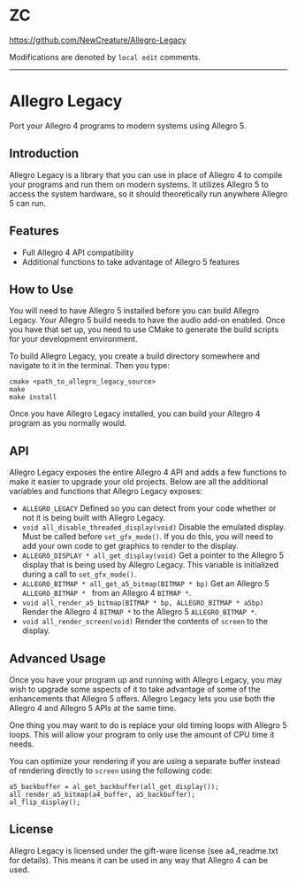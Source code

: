 # ZC

https://github.com/NewCreature/Allegro-Legacy

Modifications are denoted by `local edit` comments.

________

# Allegro Legacy

Port your Allegro 4 programs to modern systems using Allegro 5.

## Introduction

Allegro Legacy is a library that you can use in place of Allegro 4 to compile
your programs and run them on modern systems. It utilizes Allegro 5 to access
the system hardware, so it should theoretically run anywhere Allegro 5 can run.

## Features

* Full Allegro 4 API compatibility
* Additional functions to take advantage of Allegro 5 features

## How to Use

You will need to have Allegro 5 installed before you can build Allegro Legacy.
Your Allegro 5 build needs to have the audio add-on enabled. Once you have that
set up, you need to use CMake to generate the build scripts for your
development environment.

To build Allegro Legacy, you create a build directory somewhere and navigate to
it in the terminal. Then you type:

    cmake <path_to_allegro_legacy_source>
    make
    make install

Once you have Allegro Legacy installed, you can build your Allegro 4 program as
you normally would.

## API

Allegro Legacy exposes the entire Allegro 4 API and adds a few functions to
make it easier to upgrade your old projects. Below are all the additional
variables and functions that Allegro Legacy exposes:

* `ALLEGRO_LEGACY`
  Defined so you can detect from your code whether or not it is being built
  with Allegro Legacy.
* `void all_disable_threaded_display(void)`
  Disable the emulated display. Must be called before `set_gfx_mode()`. If you
  do this, you will need to add your own code to get graphics to render to the
  display.
* `ALLEGRO_DISPLAY * all_get_display(void)`
  Get a pointer to the Allegro 5 display that is being used by Allegro Legacy.
  This variable is initialized during a call to `set_gfx_mode()`.
* `ALLEGRO_BITMAP * all_get_a5_bitmap(BITMAP * bp)`
  Get an Allegro 5 `ALLEGRO_BITMAP * ` from an Allegro 4 `BITMAP *`.
* `void all_render_a5_bitmap(BITMAP * bp, ALLEGRO_BITMAP * a5bp)`
  Render the Allegro 4 `BITMAP *` to the Allegro 5 `ALLEGRO_BITMAP *`.
* `void all_render_screen(void)`
  Render the contents of `screen` to the display.

## Advanced Usage

Once you have your program up and running with Allegro Legacy, you may wish to
upgrade some aspects of it to take advantage of some of the enhancements that
Allegro 5 offers. Allegro Legacy lets you use both the Allegro 4 and Allegro 5
APIs at the same time.

One thing you may want to do is replace your old timing loops with Allegro 5
loops. This will allow your program to only use the amount of CPU time it
needs.

You can optimize your rendering if you are using a separate buffer instead of
rendering directly to `screen` using the following code:

    a5_backbuffer = al_get_backbuffer(all_get_display());
    all_render_a5_bitmap(a4_buffer, a5_backbuffer);
    al_flip_display();

## License

Allegro Legacy is licensed under the gift-ware license (see a4_readme.txt for
details). This means it can be used in any way that Allegro 4 can be used.
